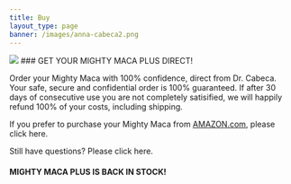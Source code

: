 ```yaml
---
title: Buy
layout_type: page
banner: /images/anna-cabeca2.png
---
```


<img class="left-img" src="/images/mmg-pin.png">
### GET YOUR MIGHTY MACA PLUS DIRECT!

Order your Mighty Maca with 100% confidence, direct from Dr. Cabeca.  Your safe, secure and confidential order is 100% guaranteed.  If after 30 days of consecutive use you are not completely satisified, we will happily refund 100% of your costs, including shipping.

If you prefer to purchase your Mighty Maca from <a href="https://www.amazon.com/s?marketplaceID=ATVPDKIKX0DER&me=A2VMPI40JZG5S6&merchant=A2VMPI40JZG5S6&redirect=true">AMAZON.com</a>, please click here.

Still have questions?  Please click here.

#### MIGHTY MACA PLUS IS BACK IN STOCK! 